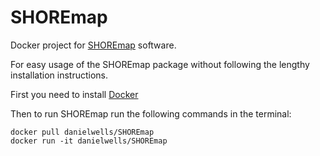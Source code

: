 # SHOREmap
Docker project for [SHOREmap](http://shoremap.org) software.

For easy usage of the SHOREmap package without following the lengthy installation instructions.

First you need to install [Docker](https://www.docker.com/community-edition#/download)

Then to run SHOREmap run the following commands in the terminal:

```
docker pull danielwells/SHOREmap
docker run -it danielwells/SHOREmap
```